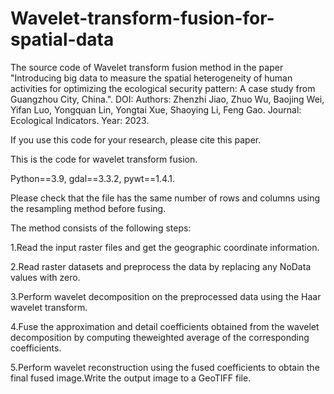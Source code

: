 # Wavelet-transform-fusion-for-spatial-data

The source code of Wavelet transform fusion method in the paper "Introducing big data to measure the spatial heterogeneity of human activities for optimizing the ecological security pattern: A case study from Guangzhou City, China.". DOI:   Authors: Zhenzhi Jiao, Zhuo Wu, Baojing Wei, Yifan Luo, Yongquan Lin, Yongtai Xue, Shaoying Li, Feng Gao. Journal: Ecological Indicators. Year: 2023.

If you use this code for your research, please cite this paper.

This is the code for wavelet transform fusion. 

Python==3.9, gdal==3.3.2, pywt==1.4.1.

Please check that the file has the same number of rows and columns using the resampling method before fusing.

The method consists of the following steps:

1.Read the input raster files and get the geographic coordinate information.

2.Read raster datasets and preprocess the data by replacing any NoData values with zero.

3.Perform wavelet decomposition on the preprocessed data using the Haar wavelet transform.

4.Fuse the approximation and detail coefficients obtained from the wavelet decomposition by computing theweighted average of the corresponding coefficients.

5.Perform wavelet reconstruction using the fused coefficients to obtain the final fused image.Write the output image to a GeoTIFF file.

